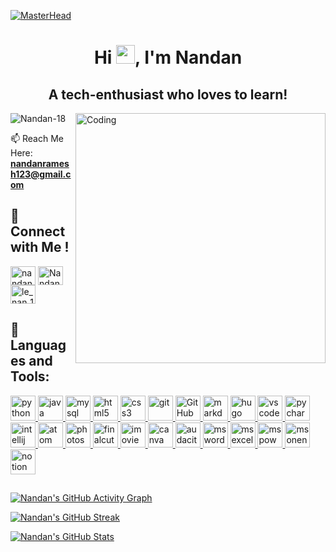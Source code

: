 [![MasterHead](https://i.ibb.co/tHZSVC1/3000.gif)](nandan18.netlify.app)

<h1 align="center">Hi <img src="https://raw.githubusercontent.com/MartinHeinz/MartinHeinz/master/wave.gif" width="30px">, I'm Nandan</h1>

<h2 align="center">A tech-enthusiast who loves to learn!</h2>

<img align="right" alt="Coding" width="400" src="https://www.datarhine.com/images/coming.gif">

<p align="left"> <img src="https://komarev.com/ghpvc/?username=Nandan-18&label=Profile%20views&color=0e75b6&style=flat" alt="Nandan-18" /> </p>

📫 Reach Me Here: **nandanramesh123@gmail.com**

## 🎯 Connect with Me ! 
<p align="left">
<a href="https://linkedin.com/in/nandanramesh" target="blank"><img align="center" src="https://raw.githubusercontent.com/rahuldkjain/github-profile-readme-generator/master/src/images/icons/Social/linked-in-alt.svg" alt="nandanramesh" height="30" width="40" /></a>
<a href="https://twitter.com/NandanRamesh2" target="blank"><img align="center" src="https://raw.githubusercontent.com/rahuldkjain/github-profile-readme-generator/master/src/images/icons/Social/twitter.svg" alt="NandanRamesh2" height="30" width="40" /></a>
<a href="https://instagram.com/le_nan_18" target="blank"><img align="center" src="https://raw.githubusercontent.com/rahuldkjain/github-profile-readme-generator/master/src/images/icons/Social/instagram.svg" alt="le_nan_18" height="30" width="40" /></a>
</p>


## 🚀 Languages and Tools:

<p align="left"> 
  
<a href = "https://www.python.org" target="_blank" rel="noreferrer"> 
<img src="https://cdn-icons.flaticon.com/png/512/3098/premium/3098090.png?token=exp=1643371415~hmac=d6d6193ed4821417482c08b6f8c062b3" alt="python" width="40" height="40"/> 
</a> 
<a href = "https://www.java.com" target = "_blank" rel = "noreferrer"> 
<img src = "https://cdn-icons-png.flaticon.com/512/226/226777.png" alt="java" width="40" height="40"/> 
</a> 
<a href = "https://www.mysql.com/" target = "_blank" rel = "noreferrer"> 
<img src = "https://d33wubrfki0l68.cloudfront.net/dcb20c9a5cdd57de99030108ec988a52b190b168/a9e1e/images/icon-pack/mysql.svg" alt="mysql" width="40" height="40"/> </a> 
<a href = "https://www.w3.org/html/" target = "_blank" rel = "noreferrer"> 
<img src = "https://cdn-icons-png.flaticon.com/512/888/888859.png" alt="html5" width="40" height="40"/> 
</a> 
<a href = "https://www.w3schools.com/css/" target = "_blank" rel = "noreferrer"> 
<img src = "https://cdn-icons-png.flaticon.com/512/888/888847.png" alt="css3" width="40" height="40"/> 
</a> 
<a href = "https://git-scm.com/" target = "_blank" rel = "noreferrer"> 
<img src = "https://www.vectorlogo.zone/logos/git-scm/git-scm-icon.svg" alt="git" width="40" height="40"/> 
</a>
<a href = "https://github.com/" target = "_blank" rel = "noreferrer"> 
<img src = "https://cdn-icons.flaticon.com/png/512/536/premium/536452.png?token=exp=1643372451~hmac=7b61f1036a9d6270d2727d018d0cf81b" alt="GitHub" width="40" height="40"/>
</a> 
<a href = "https://en.wikipedia.org/wiki/Markdown" target = "_blank" rel = "noreferrer"> 
<img src = "https://img.icons8.com/nolan/344/markdown.png" alt="markdown" width="40" height="40"/> 
</a>
<a href = "https://gohugo.io/" target = "_blank" rel = "noreferrer"> 
<img src = "https://d33wubrfki0l68.cloudfront.net/d8b90f575d5630e17b76f200f8b1a3311e3b03b7/eeca9/images/icon-pack/hugo.svg" alt="hugo" width="40" height="40"/> 
</a>
<a href = "https://code.visualstudio.com" target = "_blank" rel = "noreferrer"> 
<img src = "https://img.icons8.com/color/344/visual-studio-code-2019.png" alt="vscode" width="40" height="40"/> 
</a>
<a href = "https://code.visualstudio.com" target = "_blank" rel = "noreferrer"> 
<img src = "https://img.icons8.com/color/344/pycharm.png" alt="pycharm" width="40" height="40"/> 
</a>
<a href = "https://code.visualstudio.com" target = "_blank" rel = "noreferrer"> 
<img src = "https://img.icons8.com/color/344/intellij-idea.png" alt="intellij" width="40" height="40"/> 
</a>
<a href = "https://atom.io" target = "_blank" rel = "noreferrer"> 
<img src = "https://seeklogo.com/images/A/atom-logo-19BD90FF87-seeklogo.com.png" alt="atom" width="40" height="40"/> 
</a>  
<a href = "https://www.photoshop.com/en" target = "_blank" rel = "noreferrer"> 
<img src = "https://d33wubrfki0l68.cloudfront.net/434767316b96f7729fddf13409a67dbb48c15777/5952d/images/icon-pack/photoshop.svg" alt="photoshop" width="40" height="40"/>
</a>   
<a href = "https://en.wikipedia.org/wiki/Final_Cut_Pro" target = "_blank" rel = "noreferrer">
<img src = "https://d33wubrfki0l68.cloudfront.net/f5afcc33247b90f5ddb9fa346ec0351c92c1a732/6308b/images/icon-pack/finalcut.svg" alt="finalcutpro" width = "40" height = "40"/>
</a>
<a href = "https://en.wikipedia.org/wiki/IMovie" target = "_blank" rel = "noreferrer">
<img src = "https://img.icons8.com/fluency/344/imovie.png" alt="imovie" width = "40" height = "40"/>
</a>
<a href = "https://www.canva.com" target = "_blank" rel = "noreferrer">
<img src = "https://cdn.worldvectorlogo.com/logos/canva-1.svg" alt="canva" width = "40" height = "40"/>
</a>  
<a href = "https://www.audacityteam.org" target = "_blank" rel = "noreferrer">
<img src = "https://d33wubrfki0l68.cloudfront.net/508fb2aa335ff58eb64362eb68946b0eb4e13ac9/04711/images/icon-pack/audacity.svg" alt="audacity" width = "40" height = "40"/>
</a>
<a href = "https://code.visualstudio.com" target = "_blank" rel = "noreferrer"> 
<img src = "https://img.icons8.com/color/344/microsoft-word-2019--v2.png" alt="msword" width="40" height="40"/> 
</a>
<a href = "https://code.visualstudio.com" target = "_blank" rel = "noreferrer"> 
<img src = "https://img.icons8.com/color/344/microsoft-excel-2019--v1.png" alt="msexcel" width="40" height="40"/> 
</a>
<a href = "https://code.visualstudio.com" target = "_blank" rel = "noreferrer"> 
<img src = "https://img.icons8.com/color/344/microsoft-powerpoint-2019--v1.png" alt="mspowerpoint" width="40" height="40"/> 
</a>
<a href = "https://code.visualstudio.com" target = "_blank" rel = "noreferrer"> 
<img src = "https://img.icons8.com/color/344/microsoft-onenote-2019.png" alt="msonenote" width="40" height="40"/> 
</a>
<a href = "https://code.visualstudio.com" target = "_blank" rel = "noreferrer"> 
<img src = "https://upload.wikimedia.org/wikipedia/commons/4/45/Notion_app_logo.png" alt="notion" width="40" height="40"/> 
</a>  
  
</p>

##

[![Nandan's GitHub Activity Graph](https://activity-graph.herokuapp.com/graph?username=Nandan-18&&theme=xcode)](https://github.com/Nandan-18)

[![Nandan's GitHub Streak](https://github-readme-streak-stats.herokuapp.com?user=Nandan-18&theme=github-dark&date_format=M%20j%5B%2C%20Y%5D)](https://github.com/Nandan-18)

[![Nandan's GitHub Stats](https://github-readme-stats.vercel.app/api?username=Nandan-18&show_icons=true&theme=radical)](https://github.com/Nandan-18)
